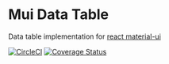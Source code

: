 # Mui Data Table

Data table implementation for [react material-ui](http://www.material-ui.com/#/)

[![CircleCI](https://circleci.com/gh/andela-cdaniel/mui-data-table/tree/master.svg?style=shield)](https://circleci.com/gh/andela-cdaniel/mui-data-table/tree/master) [![Coverage Status](https://coveralls.io/repos/github/andela-cdaniel/mui-data-table/badge.svg?branch=ch-add-coverage-info)](https://coveralls.io/github/andela-cdaniel/mui-data-table?branch=ch-add-coverage-info)

